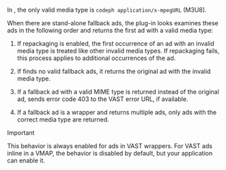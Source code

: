 ---
---

<a id="section_9F60AF00CE9645848EAAF8C06A9E426B"></a>

In , the only valid media type is `codeph application/x-mpegURL` (M3U8).

When there are stand-alone fallback ads, the  plug-in looks examines these ads in the following order and returns the first ad with a valid media type:
1. If repackaging is enabled, the first occurrence of an ad with an invalid media type is treated like other invalid media types.
   If repackaging fails, this process applies to additional occurrences of the ad.
   
   
1. If  finds no valid fallback ads, it returns the original ad with the invalid media type.
1. If a fallback ad with a valid MIME type is returned instead of the original ad,  sends error code 403 to the VAST error URL, if available.
1. If a fallback ad is a wrapper and returns multiple ads, only ads with the correct media type are returned.
>[!IMPORTANT]
>
>This behavior is always enabled for ads in VAST wrappers. For VAST ads inline in a VMAP, the behavior is disabled by default, but your application can enable it.

